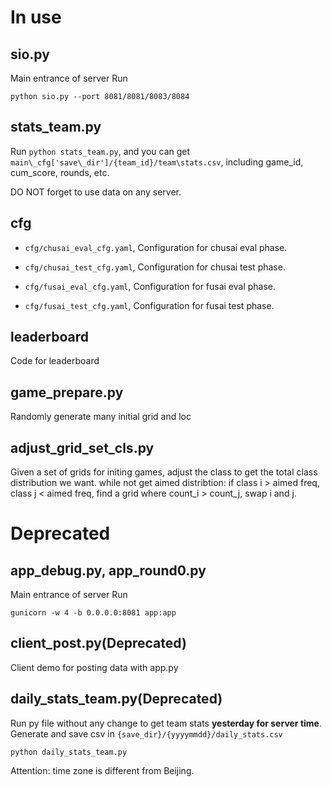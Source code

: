 # In use

## sio.py
Main entrance of server
Run 
```
python sio.py --port 8081/8081/8083/8084
```

## stats\_team.py
Run `python stats_team.py`, and you can get `main\_cfg['save\_dir']/{team_id}/team\stats.csv`, including game\_id, cum\_score, rounds, etc.

DO NOT forget to use data on any server.


## cfg
- `cfg/chusai_eval_cfg.yaml`, Configuration for chusai eval phase.

- `cfg/chusai_test_cfg.yaml`, Configuration for chusai test phase.

- `cfg/fusai_eval_cfg.yaml`, Configuration for fusai eval phase.

- `cfg/fusai_test_cfg.yaml`, Configuration for fusai test phase.


## leaderboard

Code for leaderboard

## game\_prepare.py

Randomly generate many initial grid and loc

## adjust\_grid\_set\_cls.py
Given a set of grids for initing games, adjust the class to get the total class distribution we want.
while not get aimed distribtion:
    if class i > aimed freq, class j < aimed freq, find a grid where count\_i > count\_j, swap i and j.

# Deprecated

## app\_debug.py, app\_round0.py
Main entrance of server
Run 
```
gunicorn -w 4 -b 0.0.0.0:8081 app:app

```

## client\_post.py(Deprecated)
Client demo for posting data with app.py

## daily\_stats\_team.py(Deprecated)

Run py file without any change to get team stats **yesterday for server time**. 
Generate and save csv in `{save_dir}/{yyyymmdd}/daily_stats.csv` 

```
python daily_stats_team.py
```
Attention: time zone is different from Beijing. 

